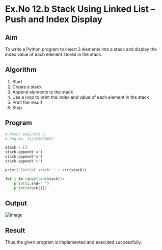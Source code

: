 # Ex.No 12.b Stack Using Linked List – Push and Index Display

## Aim

To write a Python program to insert 3 elements into a stack and display the index value of each element stored in the stack.

## Algorithm

1. Start  
2. Create a stack  
3. Append elements to the stack  
4. Use a loop to print the index and value of each element in the stack  
5. Print the result  
6. Stop

## Program

```python
# Name: Gopinath G
# Reg.No: 212223070007

stack = []
stack.append('a')
stack.append('b')
stack.append('c')

print('Initial stack: ' + str(stack))

for i in range(len(stack)):
    print(i,end=" ")
    print(stack[i])
```

## Output

![image](https://github.com/user-attachments/assets/1bdcaade-0a65-4fee-842a-edd7640359f7)

## Result

Thus,the given program is implemented and executed successfully.

